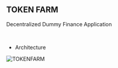 ## TOKEN FARM

Decentralized Dummy Finance Application

 <br>
 
 - Architecture

<img src="https://i.ibb.co/3M8Q6XD/TOKENFARM.jpg" alt="TOKENFARM" border="0">
